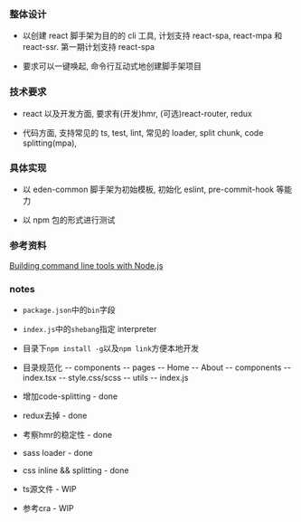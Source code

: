 ### 整体设计

- 以创建 react 脚手架为目的的 cli 工具, 计划支持 react-spa, react-mpa 和 react-ssr. 第一期计划支持 react-spa

- 要求可以一键唤起, 命令行互动式地创建脚手架项目

### 技术要求

- react 以及开发方面, 要求有(开发)hmr, (可选)react-router, redux

- 代码方面, 支持常见的 ts, test, lint, 常见的 loader, split chunk, code splitting(mpa),

### 具体实现

- 以 eden-common 脚手架为初始模板, 初始化 eslint, pre-commit-hook 等能力

- 以 npm 包的形式进行测试

### 参考资料

[Building command line tools with Node.js](https://developer.atlassian.com/blog/2015/11/scripting-with-node/)

### notes

- `package.json`中的`bin`字段
- `index.js`中的`shebang`指定 interpreter
- 目录下`npm install -g`以及`npm link`方便本地开发


- 目录规范化
 -- components
 -- pages
   -- Home
   -- About
     -- components
     -- index.tsx
     -- style.css/scss
 -- utils
 -- index.js

- 增加code-splitting - done
- redux去掉 - done
- 考察hmr的稳定性 - done
- sass loader - done
- css inline && splitting - done
- ts源文件 - WIP
- 参考cra - WIP
